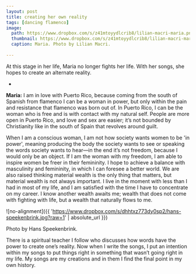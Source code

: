 ```yaml
---
layout: post
title: creating her own reality
tags: [dancing flamenco]
image:
  path: https://www.dropbox.com/s/z41mtoyydlcrib8/lilian-macri-maria.png?raw=1
  thumbnail: https://www.dropbox.com/s/z41mtoyydlcrib8/lilian-macri-maria.png?raw=1
  caption: Maria. Photo by Lilian Macri.
  
---
```


At this stage in her life, Maria no longer fights her life. With her songs, she hopes to create an alternate reality.

<!--more-->

-

**Maria:** I am in love with Puerto Rico, because coming from the south of Spanish from flamenco I can be a woman in power, but only within the pain and resistance that flamenco was born out of. In Puerto Rico, I can be the woman who is free and is with contact with my natural self. People are more open in Puerto Rico, and love and sex are easier; it’s not bounded by Christianity like in the south of Spain that revolves around guilt. 

When I am a conscious woman, I am not how society wants women to be 'in power', meaning producing the body the society wants to see or speaking the words society wants to hear—in the end it’s not freedom, because I would only be an object. If I am the woman with my freedom, I am able to inspire women be freer in their femininity. I hope to achieve a balance with masculinity and femininity, in which I can foresee a better world. We are also raised thinking material wealth is the only thing that matters, but material wealth is not always important. I live in the moment with less than I had in most of my life, and I am satisfied with the time I have to concentrate on my career. I know another wealth awaits me; wealth that does not come with fighting with life, but a wealth that naturally flows to me. 

![no-alignment]({{ 'https://www.dropbox.com/s/dhhtxz773dy0sp2/hans-speekenbrink.jpg?raw=1' | absolute_url }})
  <figcaption>Photo by Hans Speekenbrink.</figcaption>
  
There is a spiritual teacher I follow who discusses how words have the power to create one’s reality. Now when I write the songs, I put an intention within my songs to put things right in something that wasn’t going right in my life. My songs are my creations and in them I find the final point in my own history. 
